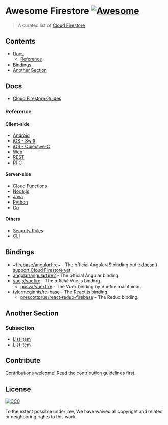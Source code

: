 # Awesome Firestore [![Awesome](https://cdn.rawgit.com/sindresorhus/awesome/d7305f38d29fed78fa85652e3a63e154dd8e8829/media/badge.svg)](https://github.com/sindresorhus/awesome)

> A curated list of [Cloud Firestore](https://firebase.google.com/docs/firestore/)


## Contents

- [Docs](#docs)
  - [Reference](#reference)
- [Bindings](#bindings)
- [Another Section](#another-section)

## Docs

- [Cloud Firestore Guides](https://firebase.google.com/docs/firestore/)

### Reference

#### Client-side
- [Android](https://firebase.google.com/docs/reference/android/com/google/firebase/firestore/package-summary)  
- [iOS - Swift](https://firebase.google.com/docs/reference/swift/firebasefirestore/api/reference/Classes)  
- [iOS - Objective-C](https://firebase.google.com/docs/reference/ios/firebasefirestore/api/reference/Classes)  
- [Web](https://firebase.google.com/docs/reference/js/firebase.firestore)  
- [REST](https://firebase.google.com/docs/firestore/reference/rest/)
- [RPC](https://firebase.google.com/docs/firestore/reference/rpc/)

#### Server-side
- [Cloud Functions](https://firebase.google.com/docs/reference/functions/functions.firestore)  
- [Node.js](https://cloud.google.com/nodejs/docs/reference/firestore/0.14.x/)
- [Java](https://googlecloudplatform.github.io/google-cloud-java/google-cloud-clients/apidocs/index.html?com/google/cloud/firestore/package-summary.html)
- [Python](https://google-cloud-python.readthedocs.io/en/latest/firestore/client.html)
- [Go](https://godoc.org/cloud.google.com/go/firestore)

#### Others
- [Security Rules](https://firebase.google.com/docs/reference/rules/index-all)
- [CLI](https://firebase.google.com/docs/cli/)

## Bindings 

- ~[firebase/angularfire](https://github.com/firebase/angularfire)~ - The official AngularJS binding but [it doesn't support Cloud Firestore yet](https://github.com/firebase/angularfire/issues/956).
- [angular/angularfire2](https://github.com/angular/angularfire2) - The official Angular binding.
- [vuejs/vuefire](https://github.com/vuejs/vuefire) - The official Vue.js binding.
  - [posva/vuexfire](https://github.com/posva/vuexfire) - The Vuex binding by Vuefire maintainor.
- [tylermcginnis/re-base](https://github.com/tylermcginnis/re-base) - The React.js binding.
  - [prescottprue/react-redux-firebase](https://github.com/prescottprue/react-redux-firebase) - The Redux binding.


## Another Section

### Subsection

- [List item](http://example.com)
- [List item](http://example.com)


## Contribute

Contributions welcome! Read the [contribution guidelines](contributing.md) first.


## License

[![CC0](http://mirrors.creativecommons.org/presskit/buttons/88x31/svg/cc-zero.svg)](http://creativecommons.org/publicdomain/zero/1.0)

To the extent possible under law, We have waived all copyright and related or neighboring rights to this work.
